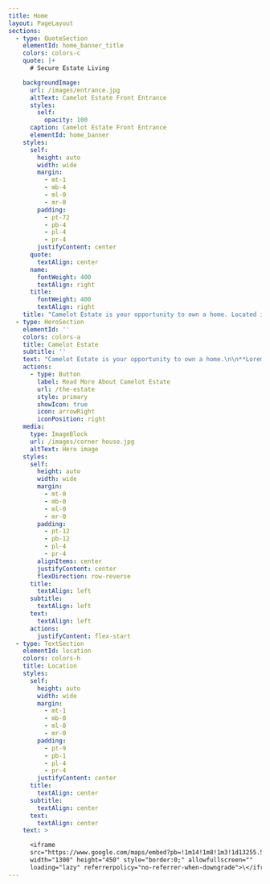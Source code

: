 ```yaml
---
title: Home
layout: PageLayout
sections:
  - type: QuoteSection
    elementId: home_banner_title
    colors: colors-c
    quote: |+
      # Secure Estate Living

    backgroundImage:
      url: /images/entrance.jpg
      altText: Camelot Estate Front Entrance
      styles:
        self:
          opacity: 100
      caption: Camelot Estate Front Entrance
      elementId: home_banner
    styles:
      self:
        height: auto
        width: wide
        margin:
          - mt-1
          - mb-4
          - ml-0
          - mr-0
        padding:
          - pt-72
          - pb-4
          - pl-4
          - pr-4
        justifyContent: center
      quote:
        textAlign: center
      name:
        fontWeight: 400
        textAlign: right
      title:
        fontWeight: 400
        textAlign: right
    title: "Camelot Estate is your opportunity to own a home. Located in the northern suburb of Kraaifontein, in Cape Town, the estate has 108 homes, with several\_design options, all within a 24 hour access controlled security estate."
  - type: HeroSection
    elementId: ''
    colors: colors-a
    title: Camelot Estate
    subtitle: ''
    text: "Camelot Estate is your opportunity to own a home.\n\n**Lorem Ipsum**\_is simply dummy text of the printing and typesetting industry. Lorem Ipsum has been the industry's standard dummy text ever since the 1500s, when an unknown printer took a galley of type and scrambled it to make a type specimen book. \n\nIt has survived not only five centuries, but also the leap into electronic typesetting, remaining essentially unchanged.\n"
    actions:
      - type: Button
        label: Read More About Camelot Estate
        url: /the-estate
        style: primary
        showIcon: true
        icon: arrowRight
        iconPosition: right
    media:
      type: ImageBlock
      url: /images/corner house.jpg
      altText: Hero image
    styles:
      self:
        height: auto
        width: wide
        margin:
          - mt-0
          - mb-0
          - ml-0
          - mr-0
        padding:
          - pt-12
          - pb-12
          - pl-4
          - pr-4
        alignItems: center
        justifyContent: center
        flexDirection: row-reverse
      title:
        textAlign: left
      subtitle:
        textAlign: left
      text:
        textAlign: left
      actions:
        justifyContent: flex-start
  - type: TextSection
    elementId: location
    colors: colors-h
    title: Location
    styles:
      self:
        height: auto
        width: wide
        margin:
          - mt-1
          - mb-0
          - ml-0
          - mr-0
        padding:
          - pt-9
          - pb-1
          - pl-4
          - pr-4
        justifyContent: center
      title:
        textAlign: center
      subtitle:
        textAlign: center
      text:
        textAlign: center
    text: >

      <iframe
      src="https://www.google.com/maps/embed?pb=!1m14!1m8!1m3!1d13255.585455778026!2d18.7166061!3d-33.8407832!3m2!1i1024!2i768!4f13.1!3m3!1m2!1s0x0%3A0xa0c66de00e4d978c!2sCamelot%20Estate.!5e0!3m2!1sen!2sza!4v1665067171801!5m2!1sen!2sza"
      width="1300" height="450" style="border:0;" allowfullscreen=""
      loading="lazy" referrerpolicy="no-referrer-when-downgrade">\</iframe>
---
```

